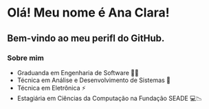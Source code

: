 # Olá! Meu nome é Ana Clara!
## Bem-vindo ao meu perifl do GitHub.

### Sobre mim
* Graduanda em Engenharia de Software 👩‍💻
* Técnica em Análise e Desenvolvimento de Sistemas 📱
* Técnica em Eletrônica ⚡
* Estagiária em Ciências da Computação na Fundação SEADE 💻📉

<!-- ## Hi there 👋 -->

<!--
**AnaClaraSM/AnaClaraSM** is a ✨ _special_ ✨ repository because its `README.md` (this file) appears on your GitHub profile.

Here are some ideas to get you started:

- 🔭 I’m currently working on ...
- 🌱 I’m currently learning ...
- 👯 I’m looking to collaborate on ...
- 🤔 I’m looking for help with ...
- 💬 Ask me about ...
- 📫 How to reach me: ...
- 😄 Pronouns: ...
- ⚡ Fun fact: ...
-->
